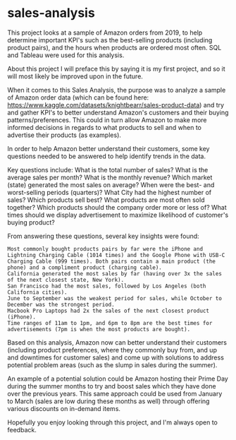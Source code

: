 # sales-analysis
This project looks at a sample of Amazon orders from 2019, to help determine important KPI's such as the best-selling products (including product pairs), and the hours when products are ordered most often. SQL and Tableau were used for this analysis. 

About this project
I will preface this by saying it is my first project, and so it will most likely be improved upon in the future.

When it comes to this Sales Analysis, the purpose was to analyze a sample of Amazon order data (which can be found here: https://www.kaggle.com/datasets/knightbearr/sales-product-data) and try and gather KPI's to better understand Amazon's customers and their buying patterns/preferences. This could in turn allow Amazon to make more informed decisions in regards to what products to sell and when to advertise their products (as examples).

In order to help Amazon better understand their customers, some key questions needed to be answered to help identify trends in the data.

Key questions include: What is the total number of sales? What is the average sales per month? What is the monthly revenue? Which market (state) generated the most sales on average? When were the best- and worst-selling periods (quarters)? What City had the highest number of sales? Which products sell best? What products are most often sold together? Which products should the company order more or less of? What times should we display advertisement to maximize likelihood of customer's buying product?

From answering these questions, several key insights were found:

    Most commonly bought products pairs by far were the iPhone and Lightning Charging Cable (1014 times) and the Google Phone with USB-C Charging Cable (999 times). Both pairs contain a main product (the phone) and a compliment product (charging cable).
    California generated the most sales by far (having over 3x the sales of the next closest state, New York).
    San Francisco had the most sales, followed by Los Angeles (both California cities).
    June to September was the weakest period for sales, while October to December was the strongest period.
    Macbook Pro Laptops had 2x the sales of the next closest product (iPhone).
    Time ranges of 11am to 1pm, and 6pm to 8pm are the best times for advertisements (7pm is when the most products are bought).

Based on this analysis, Amazon now can better understand their customers (including product preferences, where they commonly buy from, and up and downtimes for customer sales) and come up with solutions to address potential problem areas (such as the slump in sales during the summer).

An example of a potential solution could be Amazon hosting their Prime Day during the summer months to try and boost sales which they have done over the previous years. This same approach could be used from January to March (sales are low during these months as well) through offering various discounts on in-demand items.

Hopefully you enjoy looking through this project, and I'm always open to feedback.
